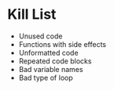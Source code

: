 Kill List
=========
* Unused code
* Functions with side effects
* Unformatted code
* Repeated code blocks
* Bad variable names
* Bad type of loop